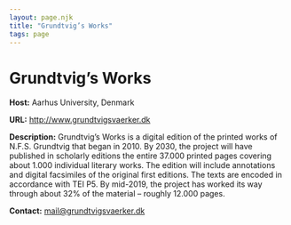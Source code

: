 ```yaml
---
layout: page.njk
title: "Grundtvig’s Works"
tags: page
---
```

# Grundtvig’s Works
**Host:** Aarhus University, Denmark


**URL:** <http://www.grundtvigsvaerker.dk>


**Description:** Grundtvig’s Works is a digital edition of the printed works of N.F.S. Grundtvig that began in 2010. By 2030, the project will have published in scholarly editions the entire 37.000 printed pages covering about 1.000 individual literary works. The edition will include annotations and digital facsimiles of the original first editions. The texts are encoded in accordance with TEI P5. By mid-2019, the project has worked its way through about 32% of the material – roughly 12.000 pages.


**Contact:** [mail@grundtvigsvaerker.dk](mailto:mail@grundtvigsvaerker.dk)


